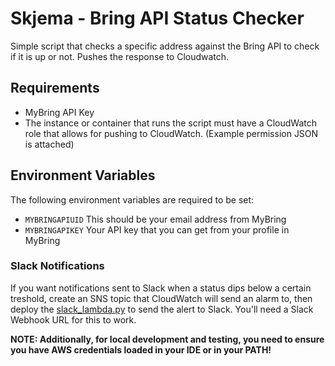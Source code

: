 # Skjema - Bring API Status Checker
Simple script that checks a specific address against the Bring API to check if it is up or not.
Pushes the response to Cloudwatch.

## Requirements
- MyBring API Key
- The instance or container that runs the script must have a CloudWatch role that allows for pushing to CloudWatch. (Example permission JSON is attached)

## Environment Variables
The following environment variables are required to be set:
- `MYBRINGAPIUID` This should be your email address from MyBring
- `MYBRINGAPIKEY` Your API key that you can get from your profile in MyBring


### Slack Notifications
If you want notifications sent to Slack when a status dips below a certain treshold, create an SNS topic that CloudWatch will send an alarm to, then deploy the [slack_lambda.py](slack_lambda.py) to send the alert to Slack. You'll need a Slack Webhook URL for this to work. 


**NOTE: Additionally, for local development and testing, you need to ensure you have AWS credentials loaded in your IDE or in your PATH!**